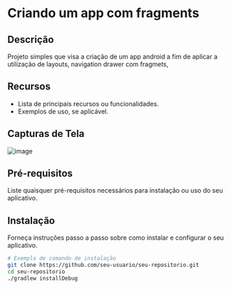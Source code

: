 
# Criando um app com fragments

## Descrição

Projeto simples que visa a criação de um app android a fim de aplicar a utilização de layouts, navigation drawer com fragmets, 

## Recursos

- Lista de principais recursos ou funcionalidades.
- Exemplos de uso, se aplicável.

## Capturas de Tela

![image](https://github.com/AnnaKarolineNunes/AppATMConsultoria/assets/101477642/b56905df-00dd-444c-bbb8-e6e3957b4e18)

## Pré-requisitos

Liste quaisquer pré-requisitos necessários para instalação ou uso do seu aplicativo.

## Instalação

Forneça instruções passo a passo sobre como instalar e configurar o seu aplicativo.

```bash
# Exemplo de comando de instalação
git clone https://github.com/seu-usuario/seu-repositorio.git
cd seu-repositorio
./gradlew installDebug
